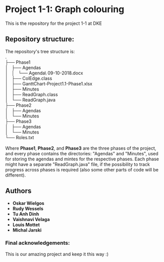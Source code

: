 # Project 1-1: Graph colouring
This is the repository for the project 1-1 at DKE

## Repository structure:
The repository's tree structure is:  <br />
. <br />
├── Phase1 <br />
│   ├── Agendas <br />
│   │   └── Agenda\ 09-10-2018.docx <br />
│   ├── ColEdge.class <br />
│   ├── GanttChart-Project1.1-Phase1.xlsx <br />
│   ├── Minutes <br />
│   ├── ReadGraph.class <br />
│   └── ReadGraph.java <br />
├── Phase2 <br />
│   ├── Agendas <br />
│   └── Minutes <br />
├── Phase3 <br />
│   ├── Agendas <br />
│   └── Minutes <br />
└── Roles.txt <br />
 <br />
Where **Phase1**, **Phase2**, and **Phase3** are the three phases of the project, and every phase contains the directories: "Agendas" and "Minutes", used for storing the agendas and mintes for the respective phases. Each phase might have a separate "ReadGraph.java" file, if the possibility to track progress across phases is required (also some other parts of code will be different).

## Authors
* **Oskar Wielgos**
* **Rudy Wessels**
* **Tu Anh Dinh**
* **Vaishnavi Velaga**
* **Louis Mottet**
* **Michal Jarski**

### Final acknowledgements:
This is our amazing project and keep it this way :)  
